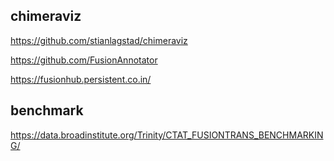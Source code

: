 ## chimeraviz
https://github.com/stianlagstad/chimeraviz


https://github.com/FusionAnnotator

https://fusionhub.persistent.co.in/

## benchmark
https://data.broadinstitute.org/Trinity/CTAT_FUSIONTRANS_BENCHMARKING/